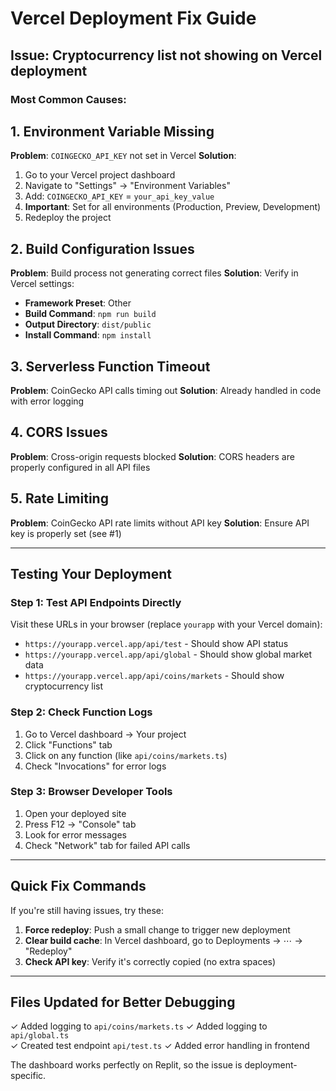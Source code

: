 # Vercel Deployment Fix Guide

## Issue: Cryptocurrency list not showing on Vercel deployment

### Most Common Causes:

## 1. Environment Variable Missing
**Problem**: `COINGECKO_API_KEY` not set in Vercel
**Solution**: 
1. Go to your Vercel project dashboard
2. Navigate to "Settings" → "Environment Variables"
3. Add: `COINGECKO_API_KEY` = `your_api_key_value`
4. **Important**: Set for all environments (Production, Preview, Development)
5. Redeploy the project

## 2. Build Configuration Issues
**Problem**: Build process not generating correct files
**Solution**: Verify in Vercel settings:
- **Framework Preset**: Other
- **Build Command**: `npm run build`
- **Output Directory**: `dist/public`
- **Install Command**: `npm install`

## 3. Serverless Function Timeout
**Problem**: CoinGecko API calls timing out
**Solution**: Already handled in code with error logging

## 4. CORS Issues
**Problem**: Cross-origin requests blocked
**Solution**: CORS headers are properly configured in all API files

## 5. Rate Limiting
**Problem**: CoinGecko API rate limits without API key
**Solution**: Ensure API key is properly set (see #1)

---

## Testing Your Deployment

### Step 1: Test API Endpoints Directly
Visit these URLs in your browser (replace `yourapp` with your Vercel domain):
- `https://yourapp.vercel.app/api/test` - Should show API status
- `https://yourapp.vercel.app/api/global` - Should show global market data
- `https://yourapp.vercel.app/api/coins/markets` - Should show cryptocurrency list

### Step 2: Check Function Logs
1. Go to Vercel dashboard → Your project
2. Click "Functions" tab
3. Click on any function (like `api/coins/markets.ts`)
4. Check "Invocations" for error logs

### Step 3: Browser Developer Tools
1. Open your deployed site
2. Press F12 → "Console" tab
3. Look for error messages
4. Check "Network" tab for failed API calls

---

## Quick Fix Commands

If you're still having issues, try these:

1. **Force redeploy**: Push a small change to trigger new deployment
2. **Clear build cache**: In Vercel dashboard, go to Deployments → ⋯ → "Redeploy"
3. **Check API key**: Verify it's correctly copied (no extra spaces)

---

## Files Updated for Better Debugging

✓ Added logging to `api/coins/markets.ts`
✓ Added logging to `api/global.ts`  
✓ Created test endpoint `api/test.ts`
✓ Added error handling in frontend

The dashboard works perfectly on Replit, so the issue is deployment-specific.